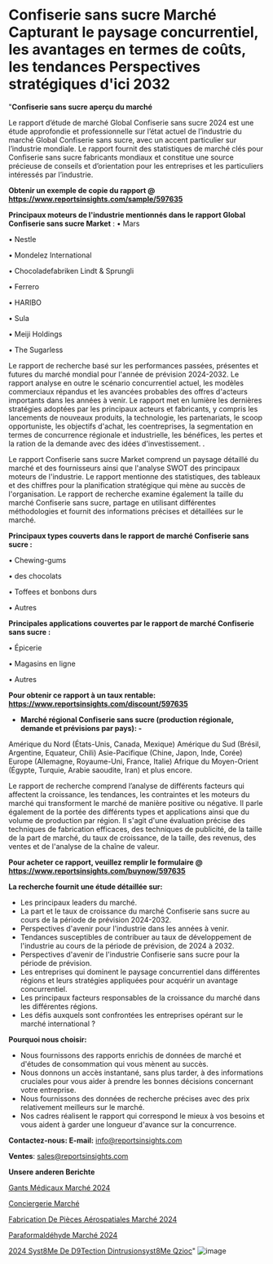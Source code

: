 # Confiserie sans sucre Marché Capturant le paysage concurrentiel, les avantages en termes de coûts, les tendances Perspectives stratégiques d'ici 2032

"<strong>Confiserie sans sucre aperçu du marché</strong>

Le rapport d’étude de marché Global Confiserie sans sucre 2024 est une étude approfondie et professionnelle sur l’état actuel de l’industrie du marché Global Confiserie sans sucre, avec un accent particulier sur l’industrie mondiale. Le rapport fournit des statistiques de marché clés pour Confiserie sans sucre fabricants mondiaux et constitue une source précieuse de conseils et d’orientation pour les entreprises et les particuliers intéressés par l’industrie.

<strong>Obtenir un exemple de copie du rapport @ <a href=https://www.reportsinsights.com/sample/597635>https://www.reportsinsights.com/sample/597635</a></strong>

<strong>Principaux moteurs de l'industrie mentionnés dans le rapport Global Confiserie sans sucre Market</strong> :
• Mars

• Nestle

• Mondelez International

• Chocoladefabriken Lindt & Sprungli

• Ferrero

• HARIBO

• Sula

• Meiji Holdings

• The Sugarless

Le rapport de recherche basé sur les performances passées, présentes et futures du marché mondial pour l'année de prévision 2024-2032. Le rapport analyse en outre le scénario concurrentiel actuel, les modèles commerciaux répandus et les avancées probables des offres d'acteurs importants dans les années à venir. Le rapport met en lumière les dernières stratégies adoptées par les principaux acteurs et fabricants, y compris les lancements de nouveaux produits, la technologie, les partenariats, le scoop opportuniste, les objectifs d'achat, les coentreprises, la segmentation en termes de concurrence régionale et industrielle, les bénéfices, les pertes et la ration de la demande avec des idées d'investissement. .

Le rapport Confiserie sans sucre Market comprend un paysage détaillé du marché et des fournisseurs ainsi que l'analyse SWOT des principaux moteurs de l'industrie. Le rapport mentionne des statistiques, des tableaux et des chiffres pour la planification stratégique qui mène au succès de l'organisation. Le rapport de recherche examine également la taille du marché Confiserie sans sucre, partage en utilisant différentes méthodologies et fournit des informations précises et détaillées sur le marché.

<strong>Principaux types couverts dans le rapport de marché Confiserie sans sucre :</strong>

• Chewing-gums

• des chocolats

• Toffees et bonbons durs

• Autres

<strong>Principales applications couvertes par le rapport de marché Confiserie sans sucre :</strong>

• Épicerie

• Magasins en ligne

• Autres

<strong>Pour obtenir ce rapport à un taux rentable: <a href=https://www.reportsinsights.com/discount/597635>https://www.reportsinsights.com/discount/597635</a></strong>
<ul>
  <li><strong>Marché régional Confiserie sans sucre (production régionale, demande et prévisions par pays): -</strong></li>
</ul>
Amérique du Nord (États-Unis, Canada, Mexique)
Amérique du Sud (Brésil, Argentine, Equateur, Chili)
Asie-Pacifique (Chine, Japon, Inde, Corée)
Europe (Allemagne, Royaume-Uni, France, Italie)
Afrique du Moyen-Orient (Égypte, Turquie, Arabie saoudite, Iran) et plus encore.

Le rapport de recherche comprend l’analyse de différents facteurs qui affectent la croissance, les tendances, les contraintes et les moteurs du marché qui transforment le marché de manière positive ou négative. Il parle également de la portée des différents types et applications ainsi que du volume de production par région. Il s'agit d'une évaluation précise des techniques de fabrication efficaces, des techniques de publicité, de la taille de la part de marché, du taux de croissance, de la taille, des revenus, des ventes et de l'analyse de la chaîne de valeur.

<strong>Pour acheter ce rapport, veuillez remplir le formulaire @   <a href=https://www.reportsinsights.com/buynow/597635>https://www.reportsinsights.com/buynow/597635</a></strong>

<strong>La recherche fournit une étude détaillée sur:</strong>
<ul>
  <li>Les principaux leaders du marché.</li>
  <li>La part et le taux de croissance du marché Confiserie sans sucre au cours de la période de prévision 2024-2032.</li>
  <li>Perspectives d'avenir pour l'industrie dans les années à venir.</li>
  <li>Tendances susceptibles de contribuer au taux de développement de l'industrie au cours de la période de prévision, de 2024 à 2032.</li>
  <li>Perspectives d'avenir de l'industrie Confiserie sans sucre pour la période de prévision.</li>
  <li>Les entreprises qui dominent le paysage concurrentiel dans différentes régions et leurs stratégies appliquées pour acquérir un avantage concurrentiel.</li>
  <li>Les principaux facteurs responsables de la croissance du marché dans les différentes régions.</li>
  <li>Les défis auxquels sont confrontées les entreprises opérant sur le marché international ?</li>
</ul>
<strong>Pourquoi nous choisir:</strong>
<ul>
  <li>Nous fournissons des rapports enrichis de données de marché et d'études de consommation qui vous mènent au succès.</li>
  <li>Nous donnons un accès instantané, sans plus tarder, à des informations cruciales pour vous aider à prendre les bonnes décisions concernant votre entreprise.</li>
  <li>Nous fournissons des données de recherche précises avec des prix relativement meilleurs sur le marché.</li>
  <li>Nos cadres réalisent le rapport qui correspond le mieux à vos besoins et vous aident à garder une longueur d'avance sur la concurrence.</li>
</ul>
<strong>Contactez-nous:
</strong><strong>E-mail:</strong> <a href=mailto:info@reportsinsights.com>info@reportsinsights.com</a>

<strong>Ventes</strong>: <a href=mailto:sales@reportsinsights.com>sales@reportsinsights.com</a>

<strong>Unsere anderen Berichte</strong>

<a href=https://www.linkedin.com/pulse/gants-médicaux-marché-facteurs-de-force-et-dimpulsion-ebekc/>Gants Médicaux Marché 2024</a>

<a href=https://www.linkedin.com/pulse/conciergerie-march%C3%A9-2024-2032-rapport-de-sjjac/>Conciergerie Marché</a>

<a href=https://www.linkedin.com/pulse/fabrication-de-pièces-aérospatiales-marché-dvu8c/>Fabrication De Pièces Aérospatiales Marché 2024</a>

<a href=https://www.linkedin.com/pulse/paraformaldéhyde-marché-principales-tendances-dqekc/>Paraformaldéhyde Marché 2024</a>

<a href=https://www.linkedin.com/pulse/2024-syst%C3%A8me-de-d%C3%A9tection-dintrusionsyst%C3%A8me-qzioc/>2024 Syst8Me De D9Tection Dintrusionsyst8Me Qzioc</a>"
![image](https://github.com/gayatrid12/RItrends/assets/158473851/c5cb0194-377b-45ae-b984-68b6dc34c504)
